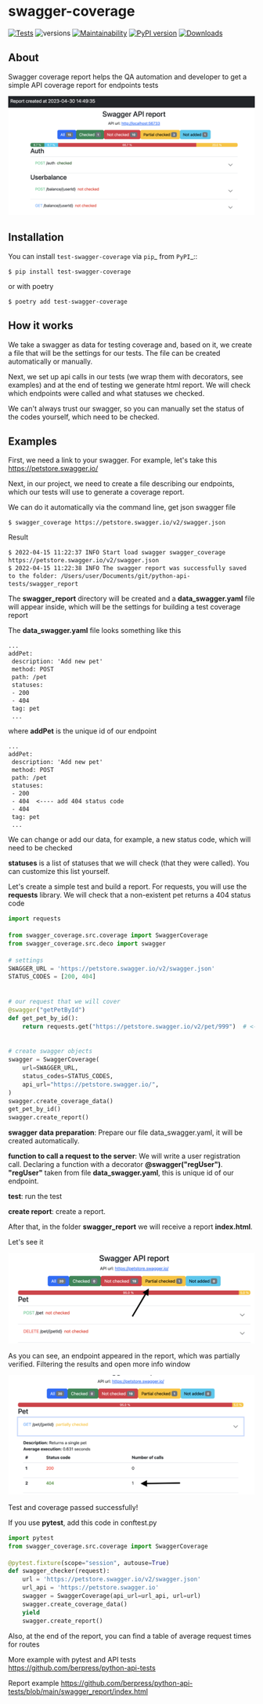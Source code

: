 # swagger-coverage
[![Tests](https://github.com/berpress/swagger-coverage/actions/workflows/python-app.yml/badge.svg)](https://github.com/berpress/swagger-coverage/actions/workflows/python-app.yml)
![versions](https://img.shields.io/pypi/pyversions/pybadges.svg)
[![Maintainability](https://api.codeclimate.com/v1/badges/45afb8b947b1c7e9cec8/maintainability)](https://codeclimate.com/github/berpress/swagger-coverage/maintainability)
[![PyPI version](https://badge.fury.io/py/test-swagger-coverage.svg)](https://badge.fury.io/py/test-swagger-coverage)
[![Downloads](https://pepy.tech/badge/test-swagger-coverage)](https://pepy.tech/project/test-swagger-coverage)

About
------------

Swagger coverage report helps the QA automation and developer to get a simple API coverage report for endpoints tests

![](https://github.com/berpress/python-api-tests/blob/main/images/1.png?raw=true)

Installation
------------

You can install ``test-swagger-coverage`` via `pip`_ from `PyPI`_::

    $ pip install test-swagger-coverage

or with poetry

    $ poetry add test-swagger-coverage

How it works
------------
We take a swagger as data for testing coverage and, based on it, we create a file that will be the settings for our tests. The file can be created automatically or manually.

Next, we set up api calls in our tests (we wrap them with decorators, see examples) and at the end of testing we generate html report.
We will check which endpoints were called and what statuses we checked.

We can't always trust our swagger, so you can manually set the status of the codes yourself, which need to be checked.

Examples
------------

First, we need a link to your swagger. For example,  let's take this  https://petstore.swagger.io/

Next, in our project, we need to create a file describing our endpoints, which our tests will use to generate a coverage report.

We can do it automatically via the command line, get json swagger file

    $ swagger_coverage https://petstore.swagger.io/v2/swagger.json

Result

    $ 2022-04-15 11:22:37 INFO Start load swagger swagger_coverage https://petstore.swagger.io/v2/swagger.json
    $ 2022-04-15 11:22:38 INFO The swagger report was successfully saved to the folder: /Users/user/Documents/git/python-api-tests/swagger_report



The **swagger_report** directory will be created
and a **data_swagger.yaml** file will appear inside, which will be the settings for building a test coverage report

The **data_swagger.yaml** file looks something like this


 ```
 ...
addPet:
  description: 'Add new pet'
  method: POST
  path: /pet
  statuses:
  - 200
  - 404
  tag: pet
  ...
 ```

where **addPet** is the unique id of our endpoint

 ```
 ...
addPet:
  description: 'Add new pet'
  method: POST
  path: /pet
  statuses:
  - 200
  - 404  <---- add 404 status code 
  - 404
  tag: pet
  ...
 ```

We can change or add our data, for example, a new status code, which will need to be checked

**statuses** is a list of statuses that we will check (that they were called).
You can customize this list yourself.



Let's create a simple test and build a report. For requests, you will use the **requests** library.
We will check that a non-existent pet returns a 404 status code

```python
import requests

from swagger_coverage.src.coverage import SwaggerCoverage
from swagger_coverage.src.deco import swagger

# settings
SWAGGER_URL = 'https://petstore.swagger.io/v2/swagger.json'
STATUS_CODES = [200, 404]


# our request that we will cover
@swagger("getPetById")
def get_pet_by_id():
    return requests.get("https://petstore.swagger.io/v2/pet/999")  # <-- 999 pet id no such exists


# create swagger objects
swagger = SwaggerCoverage(
    url=SWAGGER_URL,
    status_codes=STATUS_CODES,
    api_url="https://petstore.swagger.io/",
)
swagger.create_coverage_data()
get_pet_by_id()
swagger.create_report()


```
**swagger data preparation**: Prepare our file data_swagger.yaml, it will be created automatically.

**function to call a request to the server**:  We will write a user registration call. Declaring a function with a decorator **@swagger("regUser")**.
**"regUser"** taken from file **data_swagger.yaml**, this is unique id of our endpoint.

**test**: run the test

**create report**: create a report.


After that, in the folder **swagger_report** we will receive a report **index.html**.

Let's see it

![](https://github.com/berpress/python-api-tests/blob/main/images/4.png?raw=true)

As you can see, an endpoint appeared in the report, which was partially verified. Filtering the results and open more info window

![](https://github.com/berpress/python-api-tests/blob/main/images/5.png?raw=true)

Test and coverage passed successfully!


If you use **pytest**, add this code in conftest.py

```python
import pytest
from swagger_coverage.src.coverage import SwaggerCoverage

@pytest.fixture(scope="session", autouse=True)
def swagger_checker(request):
    url = 'https://petstore.swagger.io/v2/swagger.json'
    url_api = 'https://petstore.swagger.io'
    swagger = SwaggerCoverage(api_url=url_api, url=url)
    swagger.create_coverage_data()
    yield
    swagger.create_report()
```
Also, at the end of the report, you can find a table of average request times for routes

More example with pytest and API tests https://github.com/berpress/python-api-tests

Report example https://github.com/berpress/python-api-tests/blob/main/swagger_report/index.html
